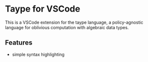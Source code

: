 # Taype for VSCode

This is a VSCode extension for the taype language, a policy-agnostic language
for oblivious computation with algebraic data types.


## Features

- simple syntax highlighting
